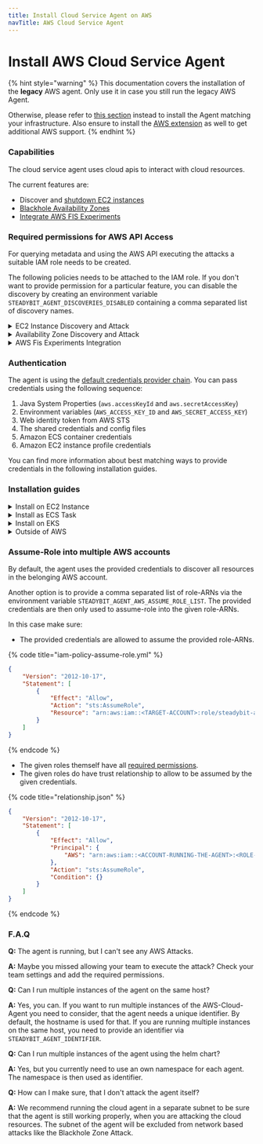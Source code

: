```yaml
---
title: Install Cloud Service Agent on AWS
navTitle: AWS Cloud Service Agent
---
```


# Install AWS Cloud Service Agent

{% hint style="warning" %}
This documentation covers the installation of the **legacy** AWS agent.
Only use it in case you still run the legacy AWS Agent.

Otherwise, please refer to [this section](/install-and-configure/install-outpost-agent) instead to install the Agent matching your infrastructure.
Also ensure to install the [AWS extension](https://hub.steadybit.com/extension/com.steadybit.extension_aws) as well to get additional AWS support.
{% endhint %}

### Capabilities

The cloud service agent uses cloud apis to interact with cloud resources.

The current features are:

* Discover and [shutdown EC2 instances](broken-reference/)
* [Blackhole Availability Zones](broken-reference/)
* [Integrate AWS FIS Experiments](broken-reference/)

### Required permissions for AWS API Access

For querying metadata and using the AWS API executing the attacks a suitable IAM role needs to be created.

The following policies needs to be attached to the IAM role. If you don't want to provide permission for a particular feature, you can disable the discovery by creating an environment variable `STEADYBIT_AGENT_DISCOVERIES_DISABLED` containing a comma separated list of discovery names.

<details>

<summary>EC2 Instance Discovery and Attack</summary>

Discovery Name: `EC2InstancesDiscovery`

{% code title="iam-policy-ec2.json" %}
```json
{
  "Version": "2012-10-17",
  "Statement": [
    {
      "Action": [
        "ec2:DescribeInstances",
        "ec2:DescribeTags",
        "ec2:StopInstances",
        "ec2:TerminateInstances",
        "ec2:StartInstances",
        "ec2:RebootInstances",
        "ec2:CreateTags"
      ],
      "Effect": "Allow",
      "Resource": "*"
    }
  ]
}
```
{% endcode %}

</details>

<details>

<summary>Availability Zone Discovery and Attack</summary>

Discovery Name: `AvailabilityZoneDiscovery`

{% code title="iam-policy-az.json" %}
```json
{
  "Version": "2012-10-17",
  "Statement": [
    {
      "Action": [
        "ec2:DescribeTags",
        "ec2:DescribeAvailabilityZones",
        "ec2:DescribeVpcs",
        "ec2:DescribeSubnets",
        "ec2:DescribeNetworkAcls",
        "ec2:CreateNetworkAcl",
        "ec2:CreateNetworkAclEntry",
        "ec2:ReplaceNetworkAclAssociation",
        "ec2:DeleteNetworkAcl",
        "ec2:CreateTags"
      ],
      "Effect": "Allow",
      "Resource": "*"
    }
  ]
}
```
{% endcode %}

</details>

<details>

<summary>AWS Fis Experiments Integration</summary>

Discovery Name: `FisExperimentTemplateDiscovery`

{% code title="iam-policy-fis.json" %}
```json
{
  "Version": "2012-10-17",
  "Statement": [
    {
      "Action": [
        "fis:ListExperimentTemplates",
        "fis:GetExperiment",
        "fis:StartExperiment",
        "fis:StopExperiment",
        "fis:TagResource"
      ],
      "Effect": "Allow",
      "Resource": "*"
    },
    {
      "Effect": "Allow",
      "Action": "iam:CreateServiceLinkedRole",
      "Resource": "arn:aws:iam::<YOUR-ACCOUNT>:role/aws-service-role/fis.amazonaws.com/AWSServiceRoleForFIS"
    }
  ]
}
```
{% endcode %}

FIS will create a [ServiceLinkedRole](https://docs.aws.amazon.com/fis/latest/userguide/using-service-linked-roles.html) `AWSServiceRoleForFIS` when you start an experiment. If you started the experiment from the ui and the role is already existing, you can omit the `iam:CreateServiceLinkedRole` permission. If you want to start the very first fis experiment via the steadybit agent, you will need to add the permission.

</details>

### Authentication

The agent is using the [default credentials provider chain](https://docs.aws.amazon.com/sdk-for-java/latest/developer-guide/credentials.html#credentials-chain). You can pass credentials using the following sequence:

1. Java System Properties (`aws.accessKeyId` and `aws.secretAccessKey`)
2. Environment variables (`AWS_ACCESS_KEY_ID` and `AWS_SECRET_ACCESS_KEY`)
3. Web identity token from AWS STS
4. The shared credentials and config files
5. Amazon ECS container credentials
6. Amazon EC2 instance profile credentials

You can find more information about best matching ways to provide credentials in the following installation guides.

### Installation guides

<details>

<summary>Install on EC2 Instance</summary>

The following command will download and run the latest steadybit agent package on your EC2 instance:

```shell
curl -sfL https://get.steadybit.com/agent-linux.sh | sh -s -- -a <agent-key> -e <platform-url> -o aws
```

For your convenience you can use the [setup page](https://platform.steadybit.com/settings/agents/setup) in the SaaS platform, where your agent key is already prepared in the command. Make sure to add `-o aws` to the copied command.

See also the [Amazon ECS Container Instance documentation](https://docs.aws.amazon.com/AmazonECS/latest/developerguide/launch\_container\_instance.html) for using User Data mechanism on new EC2 instances to automate the agent installation.

**Authentication**

If you installed the agent on an EC2 instance, the easiest way is to use the 6th option from the [default credentials provider chain](https://docs.aws.amazon.com/sdk-for-java/latest/developer-guide/credentials.html#credentials-chain), namely the [InstanceProfileCredentialsProvider](https://sdk.amazonaws.com/java/api/latest/software/amazon/awssdk/auth/credentials/InstanceProfileCredentialsProvider.html) .

Steps:

* Assign your previous created IAM role to the ec2 instance. There is a slight difference between IAM Roles and Instance Profiles, if you see a message like `No roles attached to instance profile`, make sure to check [this page](https://docs.aws.amazon.com/IAM/latest/UserGuide/id\_roles\_use\_switch-role-ec2\_instance-profiles.html)
* The IAM role needs a trust relationship so that EC2 is able to assume the role.

```json
{
    "Version": "2012-10-17",
    "Statement": [
      {
        "Effect": "Allow",
        "Principal": {
          "Service": [
            "ec2.amazonaws.com"
          ]
        },
        "Action": "sts:AssumeRole"
      }
    ]
}
```

</details>

<details>

<summary>Install as ECS Task</summary>

**Example**

For your convenience we have prepared an example task definition to use for ECS in EC2 (or FARGATE). Please fill in the missing "replace-with" prefixed fields:

```json
{
    "family": "steadybit-agent",
    "requiresCompatibilities": [
        "<EC2 or FARGATE>"
    ],
    "networkMode": "awsvpc",
    "cpu": "512",
    "memory": "1024",
    "taskRoleArn": "<replace-with-task-role-arn>",
    "executionRoleArn": "<replace-with-execution-role-arn>",
    "containerDefinitions": [
        {
            "portMappings": [],
            "environment": [
                {
                    "name": "STEADYBIT_AGENT_KEY",
                    "value": "<replace-with-agent-key>"
                },
                {
                    "name": "STEADYBIT_AGENT_MODE",
                    "value": "aws"
                }
            ],
            "image": "steadybit/agent:latest",
            "name": "steadybit-agent"
        }
    ]
}
```

**Authentication**

The `taskRoleArn` needs to have the required permissions mentioned before.

Make sure, that the role can be assumed by ECS and provide a trust relationship to the role.

```json
{
    "Version": "2012-10-17",
    "Statement": [
      {
        "Effect": "Allow",
        "Principal": {
          "Service": [
            "ecs-tasks.amazonaws.com"
          ]
        },
        "Action": "sts:AssumeRole"
      }
    ]
  }
```

</details>

<details>

<summary>Install on EKS</summary>

You can use our [helm chart](https://github.com/steadybit/helm-charts/blob/main/charts/steadybit-agent/README.md) with the parameter \`agent.mode=aws\`.

**Authorization in EKS with WebIdentityTokenFileCredentialsProvider**

If you installed the agent into an EKS cluster, the recommend way to provide credentials is to use the 3th option from the [default credentials provider chain](https://docs.aws.amazon.com/sdk-for-java/latest/developer-guide/credentials.html#credentials-chain), namely the [WebIdentityTokenFileCredentialsProvider](https://sdk.amazonaws.com/java/api/latest/software/amazon/awssdk/auth/credentials/WebIdentityTokenFileCredentialsProvider.html) .

With this option you need to [associate an IAM role with a Kubernetes service account](https://docs.aws.amazon.com/eks/latest/userguide/iam-roles-for-service-accounts.html).

1. [Create an OIDC Provider for your cluster](https://docs.aws.amazon.com/eks/latest/userguide/enable-iam-roles-for-service-accounts.html)
2. Create an IAM Role with the required permissions.
3. Allow the Role to be assumed by the OIDC Provider. Add the following trust relationship to the IAM Role

```json
{
    "Version": "2012-10-17",
    "Statement": [
        {
            "Effect": "Allow",
            "Principal": {
                "Federated": "arn:aws:iam::<ACCOUNT>:oidc-provider/oidc.eks.<REGION>.amazonaws.com/id/<ID>"
            },
            "Action": "sts:AssumeRoleWithWebIdentity",
            "Condition": {
                "StringEquals": {
                    "oidc.eks.<REGION>.amazonaws.com/id/<ID>:aud": "sts.amazonaws.com",
                    "oidc.eks.<REGION>.amazonaws.com/id/<ID>:sub": "system:serviceaccount:<SERVICE-ACCOUNT-NAMESPACE>:<SERVICE-ACCOUNT-NAME>"
                }
            }
        }
    ]
}
```

1. Associate the IAM Role to your Kubernetes Service Account. If you are using our helm charts to create the Service Account, you can use the parameter `serviceAccount.eksRoleArn`.

</details>

<details>

<summary>Outside of AWS</summary>

You can dedicate any agent running outside of your AWS infrastructure to communicate with the AWS API. In this case you need to setup an IAM User with API credentials which is allowed to access the resources already described in the section above.

The following variables needs to be added to the environment configuration:

```
AWS_REGION=<replace-with-region-to-attack>
AWS_ACCESS_KEY_ID=<replace-with-aws-access-key>
AWS_SECRET_ACCESS_KEY=<replace-with-aws-secret-access-key>
```

</details>

### Assume-Role into multiple AWS accounts

By default, the agent uses the provided credentials to discover all resources in the belonging AWS account.

Another option is to provide a comma separated list of role-ARNs via the environment variable `STEADYBIT_AGENT_AWS_ASSUME_ROLE_LIST`. The provided credentials are then only used to assume-role into the given role-ARNs.

In this case make sure:

* The provided credentials are allowed to assume the provided role-ARNs.

{% code title="iam-policy-assume-role.yml" %}
```json
{
    "Version": "2012-10-17",
    "Statement": [
        {
            "Effect": "Allow",
            "Action": "sts:AssumeRole",
            "Resource": "arn:aws:iam::<TARGET-ACCOUNT>:role/steadybit-agent"
        }
    ]
}
```
{% endcode %}

* The given roles themself have all [required permissions](./#required-permissions-for-aws-api-access).
* The given roles do have trust relationship to allow to be assumed by the given credentials.

{% code title="relationship.json" %}
```json
{
    "Version": "2012-10-17",
    "Statement": [
        {
            "Effect": "Allow",
            "Principal": {
                "AWS": "arn:aws:iam::<ACCOUNT-RUNNING-THE-AGENT>:<ROLE-RUNNING-THE-AGENT>"
            },
            "Action": "sts:AssumeRole",
            "Condition": {}
        }
    ]
}
```
{% endcode %}

### F.A.Q

**Q:** The agent is running, but I can't see any AWS Attacks.

**A:** Maybe you missed allowing your team to execute the attack? Check your team settings and add the required permissions.



**Q:** Can I run multiple instances of the agent on the same host?

**A:** Yes, you can. If you want to run multiple instances of the AWS-Cloud-Agent you need to consider, that the agent needs a unique identifier. By default, the hostname is used for that. If you are running multiple instances on the same host, you need to provide an identifier via `STEADYBIT_AGENT_IDENTIFIER`.



**Q:** Can I run multiple instances of the agent using the helm chart?

**A:** Yes, but you currently need to use an own namespace for each agent. The namespace is then used as identifier.



**Q:** How can I make sure, that I don't attack the agent itself?

**A:** We recommend running the cloud agent in a separate subnet to be sure that the agent is still working properly, when you are attacking the cloud resources. The subnet of the agent will be excluded from network based attacks like the Blackhole Zone Attack.
